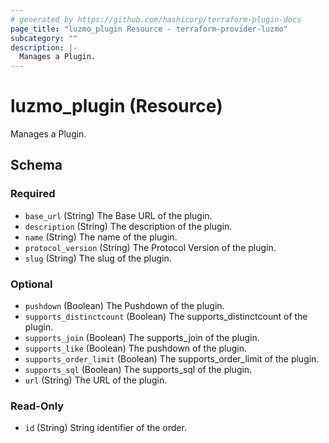 ```yaml
---
# generated by https://github.com/hashicorp/terraform-plugin-docs
page_title: "luzmo_plugin Resource - terraform-provider-luzmo"
subcategory: ""
description: |-
  Manages a Plugin.
---
```


# luzmo_plugin (Resource)

Manages a Plugin.



<!-- schema generated by tfplugindocs -->
## Schema

### Required

- `base_url` (String) The Base URL of the plugin.
- `description` (String) The description of the plugin.
- `name` (String) The name of the plugin.
- `protocol_version` (String) The Protocol Version of the plugin.
- `slug` (String) The slug of the plugin.

### Optional

- `pushdown` (Boolean) The Pushdown of the plugin.
- `supports_distinctcount` (Boolean) The supports_distinctcount of the plugin.
- `supports_join` (Boolean) The supports_join of the plugin.
- `supports_like` (Boolean) The pushdown of the plugin.
- `supports_order_limit` (Boolean) The supports_order_limit of the plugin.
- `supports_sql` (Boolean) The supports_sql of the plugin.
- `url` (String) The URL of the plugin.

### Read-Only

- `id` (String) String identifier of the order.

